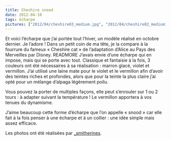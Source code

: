 ```yaml
---
title: Cheshire snood
date: 2012-04-10
tags: écharpe
pictures: ["2012/04/cheshire03_medium.jpg", "2012/04/cheshire02_medium1.jpg", "2012/04/cheshire01_medium.jpg", "2012/04/cheshire04_medium.jpg"]
---
```


Et voici l’écharpe que j’ai portée tout l’hiver, un modèle réalisé en octobre dernier. Je l’adore ! Dans un petit coin de ma tête, je la compare à la fourrure du fameux « Cheshire cat » de l’adaptation d’Alice au Pays des Merveilles par Disney.
READMORE
J’avais envie d’une écharpe qui en impose, mais qui se porte avec tout. Classique et fantaisie à la fois, 3 couleurs ont été nécessaires à sa réalisation : marron glacé, violet et vermillon. J’ai utilisé une laine mate pour le violet et le vermillon afin d’avoir des teintes riches et profondes, alors que pour la teinte la plus claire j’ai opté pour un mélange d’alpaga légèrement poilu.

Vous pouvez la porter de multiples façons, elle peut s’enrouler sur 1 ou 2 tours : à adapter suivant la température ! Le vermillon apportera à vos tenues du dynamisme.

J’aime beaucoup cette forme d’écharpe que l’on appelle « snood » car elle fait à la fois penser à une écharpe et à un collier : une idée simple mais assez efficace.

Les photos ont été réalisées par <a href="http://www.flickr.com/photos/_smitherines" target="_blank">_smitherines</a>.